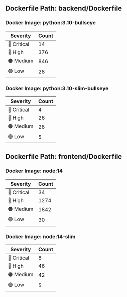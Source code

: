 ## Dockerfile Path: backend/Dockerfile

### Docker Image: python:3.10-bullseye
| Severity | Count |
|----------|-------|
| 🛑 Critical | 14 |
| 🔴 High | 376 |
| 🟠 Medium | 846 |
| 🟢 Low | 28 |

### Docker Image: python:3.10-slim-bullseye
| Severity | Count |
|----------|-------|
| 🛑 Critical | 4 |
| 🔴 High | 26 |
| 🟠 Medium | 28 |
| 🟢 Low | 5 |


## Dockerfile Path: frontend/Dockerfile

### Docker Image: node:14
| Severity | Count |
|----------|-------|
| 🛑 Critical | 34 |
| 🔴 High | 1274 |
| 🟠 Medium | 1842 |
| 🟢 Low | 30 |

### Docker Image: node:14-slim
| Severity | Count |
|----------|-------|
| 🛑 Critical | 8 |
| 🔴 High | 46 |
| 🟠 Medium | 42 |
| 🟢 Low | 5 |